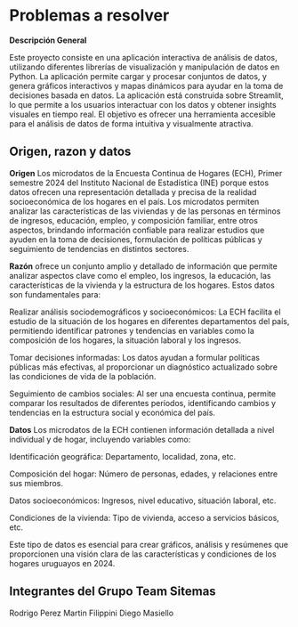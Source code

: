 # Problemas a resolver


**Descripción General**

Este proyecto consiste en una aplicación interactiva de análisis de datos, utilizando diferentes librerías de visualización y manipulación de datos en Python. La aplicación permite cargar y procesar conjuntos de datos, y genera gráficos interactivos y mapas dinámicos para ayudar en la toma de decisiones basada en datos.
La aplicación está construida sobre Streamlit, lo que permite a los usuarios interactuar con los datos y obtener insights visuales en tiempo real.
El objetivo es ofrecer una herramienta accesible para el análisis de datos de forma intuitiva y visualmente atractiva.

## Origen, razon y datos
**Origen**
Los microdatos de la Encuesta Continua de Hogares (ECH), Primer semestre 2024 del Instituto Nacional de Estadística (INE) porque estos datos ofrecen una representación detallada y precisa de la realidad socioeconómica de los hogares en el país. Los microdatos permiten analizar las características de las viviendas y de las personas en términos de ingresos, educación, empleo, y composición familiar, entre otros aspectos, brindando información confiable para realizar estudios que ayuden en la toma de decisiones, formulación de políticas públicas y seguimiento de tendencias en distintos sectores.

**Razón**
ofrece un conjunto amplio y detallado de información que permite analizar aspectos clave como el empleo, los ingresos, la educación, las características de la vivienda y la estructura de los hogares. Estos datos son fundamentales para:

Realizar análisis sociodemográficos y socioeconómicos: La ECH facilita el estudio de la situación de los hogares en diferentes departamentos del país, permitiendo identificar patrones y tendencias en variables como la composición de los hogares, la situación laboral y los ingresos.

Tomar decisiones informadas: Los datos ayudan a formular políticas públicas más efectivas, al proporcionar un diagnóstico actualizado sobre las condiciones de vida de la población.

Seguimiento de cambios sociales: Al ser una encuesta continua, permite comparar los resultados de diferentes períodos, identificando cambios y tendencias en la estructura social y económica del país.

**Datos** Los microdatos de la ECH contienen información detallada a nivel individual y de hogar, incluyendo variables como:

Identificación geográfica: Departamento, localidad, zona, etc.

Composición del hogar: Número de personas, edades, y relaciones entre sus miembros.

Datos socioeconómicos: Ingresos, nivel educativo, situación laboral, etc.

Condiciones de la vivienda: Tipo de vivienda, acceso a servicios básicos, etc.

Este tipo de datos es esencial para crear gráficos, análisis y resúmenes que proporcionen una visión clara de las características y condiciones de los hogares uruguayos en 2024.

## Integrantes del Grupo Team Sitemas
Rodrigo Perez
Martin Filippini
Diego Masiello



